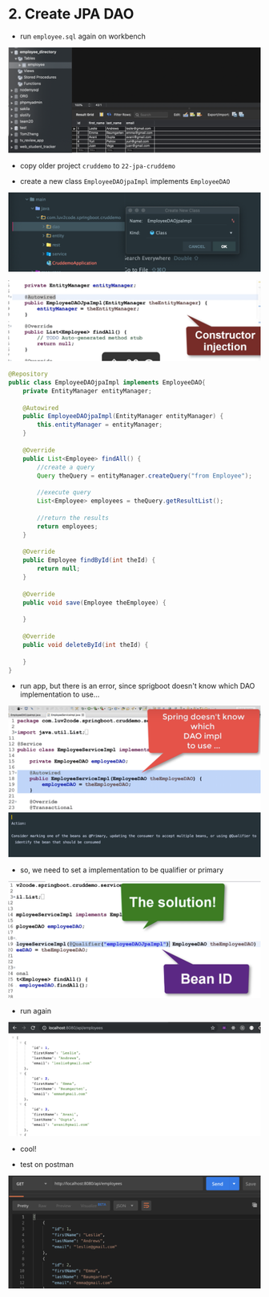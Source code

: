 # 2. Create JPA DAO

- run `employee.sql` again on workbench

![](img/2020-04-03-13-05-25.png)

- copy older project `cruddemo` to `22-jpa-cruddemo`

- create a new class `EmployeeDAOjpaImpl` implements `EmployeeDAO`

![](img/2020-04-03-13-07-51.png)

![](img/2020-04-03-13-10-44.png)

```java
@Repository
public class EmployeeDAOjpaImpl implements EmployeeDAO{
    private EntityManager entityManager;

    @Autowired
    public EmployeeDAOjpaImpl(EntityManager entityManager) {
        this.entityManager = entityManager;
    }

    @Override
    public List<Employee> findAll() {
        //create a query
        Query theQuery = entityManager.createQuery("from Employee");

        //execute query
        List<Employee> employees = theQuery.getResultList();

        //return the results
        return employees;
    }

    @Override
    public Employee findById(int theId) {
        return null;
    }

    @Override
    public void save(Employee theEmployee) {

    }

    @Override
    public void deleteById(int theId) {

    }
}

```

- run app, but there is an error, since sprigboot doesn't know 
  which DAO implementation to use...

![](img/2020-04-03-13-19-02.png)
![](img/2020-04-03-13-17-55.png)

- so, we need to set a implementation to be qualifier or primary

![](img/2020-04-03-13-20-40.png)


- run again

![](img/2020-04-03-14-14-15.png)

- cool!

- test on postman

![](img/2020-04-03-14-15-00.png)

